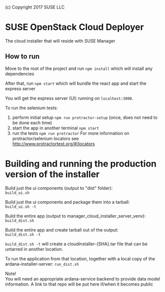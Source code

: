 (c) Copyright 2017 SUSE LLC

# SUSE OpenStack Cloud Deployer
The cloud installer that will reside with SUSE Manager

## How to run
Move to the root of the project and run `npm install` which will install any dependencies

After that, run `npm start` which will bundle the react app and start the express server

You will get the express server (UI) running on `localhost:3000`.

To run the selenium tests:
1. perform initial setup `npm run protractor-setup` (once, does not need to be done each time)
2. start the app in another terminal `npm start`
3. run the tests `npm run protractor`
For more information on protractor/selenium locators see http://www.protractortest.org/#/locators

# Building and running the production version of the installer
Build just the ui components (output to "dist" folder):  
`build_ui.sh`

Build just the ui components and package them into a tarball:  
`build_ui.sh -t`

Build the entire app (output to manager_cloud_installer_server_venv):  
`build_dist.sh`

Build the entire app and create tarball out of the output:  
`build_dist.sh -t`

`build_dist.sh -t` will create a cloudinstaller-{SHA}.tar file that can be untarred in another location.  

To run the application from that location, together with a local copy of the ardana-installer-server:
`run_dist.sh`

Note!  
You will need an appropriate ardana-service backend to provide data model information. A link to that repo will be put here if/when it becomes public  
